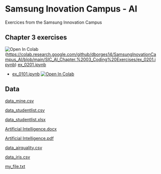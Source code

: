 # Samsung Inovation Campus - AI

Exercices from the Samsung Innovation Campus

## Chapter 3 exercises

![Open In Colab](https://colab.research.google.com/assets/colab-badge.svg)(https://colab.research.google.com/github/dborges14/SamsungInovationCampus_AI/blob/main/SIC_AI_Chapter.%2003_Coding%20Exercises/ex_0201.ipynb) [ex_0201.ipynb](https://github.com/dborges14/SamsungInovationCampus_AI/blob/main/SIC_AI_Chapter.%2003_Coding%20Exercises/ex_0201.ipynb)

* [ex_0101.ipynb](https://github.com/stefannae/SIC-Artificial-Intelligence/blob/main/SIC_AI_Coding_Exercises/SIC_AI_Chapter_02_Coding_Exercises/ex_0101.ipynb) [![Open In Colab](https://colab.research.google.com/assets/colab-badge.svg)](https://colab.research.google.com/github/stefannae/SIC-Artificial-Intelligence/blob/main/SIC_AI_Coding_Exercises/SIC_AI_Chapter_02_Coding_Exercises/ex_0101.ipynb)

## Data

[data_mine.csv](https://github.com/dborges14/SamsungInovationCampus_AI/files/7890111/data_mine.csv)

[data_studentlist.csv](https://github.com/dborges14/SamsungInovationCampus_AI/files/7890112/data_studentlist.csv)

[data_studentlist.xlsx](https://github.com/dborges14/SamsungInovationCampus_AI/files/7890113/data_studentlist.xlsx)

[Artificial Intelligence.docx](https://github.com/dborges14/SamsungInovationCampus_AI/files/7890114/Artificial.Intelligence.docx)

[Artificial Intelligence.pdf](https://github.com/dborges14/SamsungInovationCampus_AI/files/7890115/Artificial.Intelligence.pdf)

[data_airquality.csv](https://github.com/dborges14/SamsungInovationCampus_AI/files/7890117/data_airquality.csv)

[data_iris.csv](https://github.com/dborges14/SamsungInovationCampus_AI/files/7890118/data_iris.csv)

[my_file.txt](https://github.com/dborges14/SamsungInovationCampus_AI/files/7890119/my_file.txt)
